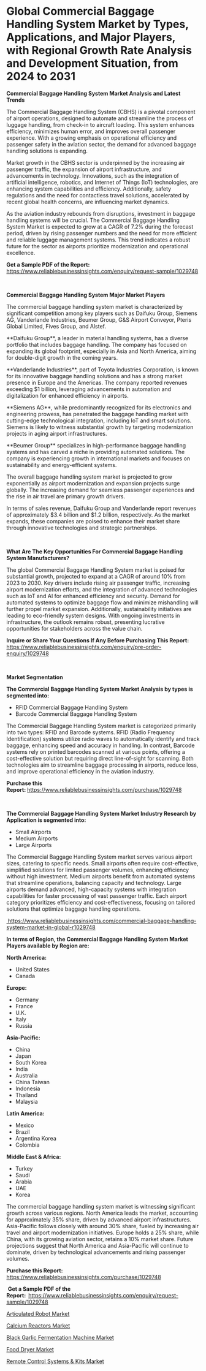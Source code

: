 <p><h1>Global Commercial Baggage Handling System Market by Types, Applications, and Major Players, with Regional Growth Rate Analysis and Development Situation, from 2024 to 2031</h1></p><p><strong>Commercial Baggage Handling System Market Analysis and Latest Trends</strong></p>
<p><p>The Commercial Baggage Handling System (CBHS) is a pivotal component of airport operations, designed to automate and streamline the process of luggage handling, from check-in to aircraft loading. This system enhances efficiency, minimizes human error, and improves overall passenger experience. With a growing emphasis on operational efficiency and passenger safety in the aviation sector, the demand for advanced baggage handling solutions is expanding.</p><p>Market growth in the CBHS sector is underpinned by the increasing air passenger traffic, the expansion of airport infrastructure, and advancements in technology. Innovations, such as the integration of artificial intelligence, robotics, and Internet of Things (IoT) technologies, are enhancing system capabilities and efficiency. Additionally, safety regulations and the need for contactless travel solutions, accelerated by recent global health concerns, are influencing market dynamics.</p><p>As the aviation industry rebounds from disruptions, investment in baggage handling systems will be crucial. The Commercial Baggage Handling System Market is expected to grow at a CAGR of 7.2% during the forecast period, driven by rising passenger numbers and the need for more efficient and reliable luggage management systems. This trend indicates a robust future for the sector as airports prioritize modernization and operational excellence.</p></p>
<p><strong>Get a Sample PDF of the Report:&nbsp;</strong> <a href="https://www.reliablebusinessinsights.com/enquiry/request-sample/1029748?utm_campaign=84&utm_medium=2&utm_source=Github&utm_content=ia&utm_term=16112024&utm_id=commercial-baggage-handling-system">https://www.reliablebusinessinsights.com/enquiry/request-sample/1029748</a></p>
<p>&nbsp;</p>
<p><strong>Commercial Baggage Handling System Major Market Players</strong></p>
<p><p>The commercial baggage handling system market is characterized by significant competition among key players such as Daifuku Group, Siemens AG, Vanderlande Industries, Beumer Group, G&S Airport Conveyor, Pteris Global Limited, Fives Group, and Alstef. </p><p>**Daifuku Group**, a leader in material handling systems, has a diverse portfolio that includes baggage handling. The company has focused on expanding its global footprint, especially in Asia and North America, aiming for double-digit growth in the coming years. </p><p>**Vanderlande Industries**, part of Toyota Industries Corporation, is known for its innovative baggage handling solutions and has a strong market presence in Europe and the Americas. The company reported revenues exceeding $1 billion, leveraging advancements in automation and digitalization for enhanced efficiency in airports.</p><p>**Siemens AG**, while predominantly recognized for its electronics and engineering prowess, has penetrated the baggage handling market with cutting-edge technological integration, including IoT and smart solutions. Siemens is likely to witness substantial growth by targeting modernization projects in aging airport infrastructures.</p><p>**Beumer Group** specializes in high-performance baggage handling systems and has carved a niche in providing automated solutions. The company is experiencing growth in international markets and focuses on sustainability and energy-efficient systems.</p><p>The overall baggage handling system market is projected to grow exponentially as airport modernization and expansion projects surge globally. The increasing demand for seamless passenger experiences and the rise in air travel are primary growth drivers. </p><p>In terms of sales revenue, Daifuku Group and Vanderlande report revenues of approximately $3.4 billion and $1.2 billion, respectively. As the market expands, these companies are poised to enhance their market share through innovative technologies and strategic partnerships.</p></p>
<p>&nbsp;</p>
<p><strong>What Are The Key Opportunities For Commercial Baggage Handling System Manufacturers?</strong></p>
<p><p>The global Commercial Baggage Handling System market is poised for substantial growth, projected to expand at a CAGR of around 10% from 2023 to 2030. Key drivers include rising air passenger traffic, increasing airport modernization efforts, and the integration of advanced technologies such as IoT and AI for enhanced efficiency and security. Demand for automated systems to optimize baggage flow and minimize mishandling will further propel market expansion. Additionally, sustainability initiatives are leading to eco-friendly system designs. With ongoing investments in infrastructure, the outlook remains robust, presenting lucrative opportunities for stakeholders across the value chain.</p></p>
<p><strong>Inquire or Share Your Questions If Any Before Purchasing This Report:</strong> <a href="https://www.reliablebusinessinsights.com/enquiry/pre-order-enquiry/1029748?utm_campaign=84&utm_medium=2&utm_source=Github&utm_content=ia&utm_term=16112024&utm_id=commercial-baggage-handling-system">https://www.reliablebusinessinsights.com/enquiry/pre-order-enquiry/1029748</a></p>
<p>&nbsp;</p>
<p><strong>Market Segmentation</strong></p>
<p><strong>The Commercial Baggage Handling System Market Analysis by types is segmented into:</strong></p>
<p><ul><li>RFID Commercial Baggage Handling System</li><li>Barcode Commercial Baggage Handling System</li></ul></p>
<p><p>The Commercial Baggage Handling System market is categorized primarily into two types: RFID and Barcode systems. RFID (Radio Frequency Identification) systems utilize radio waves to automatically identify and track baggage, enhancing speed and accuracy in handling. In contrast, Barcode systems rely on printed barcodes scanned at various points, offering a cost-effective solution but requiring direct line-of-sight for scanning. Both technologies aim to streamline baggage processing in airports, reduce loss, and improve operational efficiency in the aviation industry.</p></p>
<p><strong>Purchase this Report:&nbsp;</strong><a href="https://www.reliablebusinessinsights.com/purchase/1029748?utm_campaign=84&utm_medium=2&utm_source=Github&utm_content=ia&utm_term=16112024&utm_id=commercial-baggage-handling-system">https://www.reliablebusinessinsights.com/purchase/1029748</a></p>
<p>&nbsp;</p>
<p><strong>The Commercial Baggage Handling System Market Industry Research by Application is segmented into:</strong></p>
<p><ul><li>Small Airports</li><li>Medium Airports</li><li>Large Airports</li></ul></p>
<p><p>The Commercial Baggage Handling System market serves various airport sizes, catering to specific needs. Small airports often require cost-effective, simplified solutions for limited passenger volumes, enhancing efficiency without high investment. Medium airports benefit from automated systems that streamline operations, balancing capacity and technology. Large airports demand advanced, high-capacity systems with integration capabilities for faster processing of vast passenger traffic. Each airport category prioritizes efficiency and cost-effectiveness, focusing on tailored solutions that optimize baggage handling operations.</p></p>
<p><a href="https://www.reliablebusinessinsights.com/commercial-baggage-handling-system-market-in-global-r1029748?utm_campaign=84&utm_medium=2&utm_source=Github&utm_content=ia&utm_term=16112024&utm_id=commercial-baggage-handling-system">&nbsp;https://www.reliablebusinessinsights.com/commercial-baggage-handling-system-market-in-global-r1029748</a></p>
<p><strong>In terms of Region, the Commercial Baggage Handling System Market Players available by Region are:</strong></p>
<p>
    <p> <strong> North America: </strong>
        <ul>
            <li>United States</li>
            <li>Canada</li>
        </ul>
        </p> 
    <p> <strong> Europe: </strong>
        <ul>
            <li>Germany</li>
            <li>France</li>
            <li>U.K.</li>
            <li>Italy</li>
            <li>Russia</li>
        </ul>
        </p> 
    <p> <strong> Asia-Pacific: </strong>
        <ul>
            <li>China</li>
            <li>Japan</li>
            <li>South Korea</li>
            <li>India</li>
            <li>Australia</li>
            <li>China Taiwan</li>
            <li>Indonesia</li>
            <li>Thailand</li>
            <li>Malaysia</li>
        </ul>
        </p> 
    <p> <strong> Latin America: </strong>
        <ul>
            <li>Mexico</li>
            <li>Brazil</li>
            <li>Argentina Korea</li>
            <li>Colombia</li>
        </ul>
        </p> 
    <p> <strong> Middle East & Africa: </strong>
        <ul>
            <li>Turkey</li>
            <li>Saudi</li>
            <li>Arabia</li>
            <li>UAE</li>
            <li>Korea</li>
        </ul>
    </p>
    </p>
<p><p>The commercial baggage handling system market is witnessing significant growth across various regions. North America leads the market, accounting for approximately 35% share, driven by advanced airport infrastructures. Asia-Pacific follows closely with around 30% share, fueled by increasing air travel and airport modernization initiatives. Europe holds a 25% share, while China, with its growing aviation sector, retains a 10% market share. Future projections suggest that North America and Asia-Pacific will continue to dominate, driven by technological advancements and rising passenger volumes.</p></p>
<p><strong>Purchase this Report: </strong><a href="https://www.reliablebusinessinsights.com/purchase/1029748?utm_campaign=84&utm_medium=2&utm_source=Github&utm_content=ia&utm_term=16112024&utm_id=commercial-baggage-handling-system">https://www.reliablebusinessinsights.com/purchase/1029748</a></p>
<p>&nbsp;<strong>Get a Sample PDF of the Report:&nbsp;&nbsp;</strong><a href="https://www.reliablebusinessinsights.com/enquiry/request-sample/1029748?utm_campaign=84&utm_medium=2&utm_source=Github&utm_content=ia&utm_term=16112024&utm_id=commercial-baggage-handling-system">https://www.reliablebusinessinsights.com/enquiry/request-sample/1029748</a></p>
<p><strong></strong></p>
<p><p><a href="https://www.linkedin.com/pulse/articulated-robot-market-strategic-insights-product-evolution-rcipf?utm_campaign=84&utm_medium=2&utm_source=Github&utm_content=ia&utm_term=16112024&utm_id=commercial-baggage-handling-system">Articulated Robot Market</a></p><p><a href="https://issuu.com/reportprime-2/docs/calcium-reactors-market-size-2030.p_1a621f99a0ba6b?utm_campaign=84&utm_medium=2&utm_source=Github&utm_content=ia&utm_term=16112024&utm_id=commercial-baggage-handling-system">Calcium Reactors Market</a></p><p><a href="https://issuu.com/reportprime-2/docs/black-garlic-fermentation-machine-m_ccd4e8fd817a4e?utm_campaign=84&utm_medium=2&utm_source=Github&utm_content=ia&utm_term=16112024&utm_id=commercial-baggage-handling-system">Black Garlic Fermentation Machine Market</a></p><p><a href="https://www.linkedin.com/pulse/food-dryer-market-ecosystem-competitive-landscape-strategic-ivpmf?utm_campaign=84&utm_medium=2&utm_source=Github&utm_content=ia&utm_term=16112024&utm_id=commercial-baggage-handling-system">Food Dryer Market</a></p><p><a href="https://github.com/AngelaWalsh696/Market-Research-Report-List-1/blob/main/remote-control-systems-kits-market.md?utm_campaign=84&utm_medium=2&utm_source=Github&utm_content=ia&utm_term=16112024&utm_id=commercial-baggage-handling-system">Remote Control Systems & Kits Market</a></p></p>